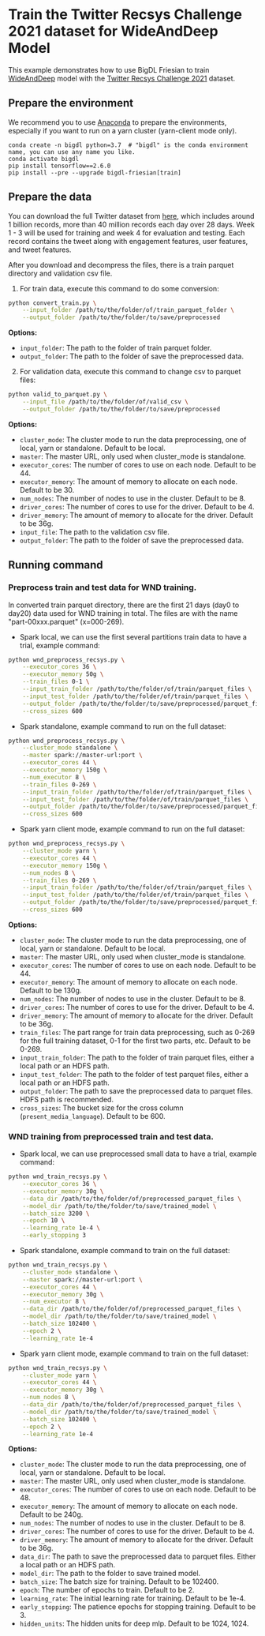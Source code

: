 # Train the Twitter Recsys Challenge 2021 dataset for WideAndDeep Model
This example demonstrates how to use BigDL Friesian to train [WideAndDeep](https://arxiv.org/abs/1606.07792) model with the
[Twitter Recsys Challenge 2021](http://www.recsyschallenge.com/2021/) dataset.

## Prepare the environment
We recommend you to use [Anaconda](https://www.anaconda.com/distribution/#linux) to prepare the environments, especially if you want to run on a yarn cluster (yarn-client mode only).
```
conda create -n bigdl python=3.7  # "bigdl" is the conda environment name, you can use any name you like.
conda activate bigdl
pip install tensorflow==2.6.0
pip install --pre --upgrade bigdl-friesian[train]
```

## Prepare the data
You can download the full Twitter dataset from [here](http://www.recsyschallenge.com/2021/), which includes around 1 billion records, more than 40 million records each day over 28 days.
 Week 1 - 3 will be used for training and week 4 for evaluation and testing. Each record contains the tweet along with engagement features, user features, and tweet features.

After you download and decompress the files, there is a train parquet directory and validation csv file.
1. For train data, execute this command to do some conversion:
```bash
python convert_train.py \
    --input_folder /path/to/the/folder/of/train_parquet_folder \
    --output_folder /path/to/the/folder/to/save/preprocessed
```
__Options:__
* `input_folder`: The path to the folder of train parquet folder.
* `output_folder`: The path to the folder of save the preprocessed data.

2. For validation data, execute this command to change csv to parquet files:
```bash
python valid_to_parquet.py \
    --input_file /path/to/the/folder/of/valid_csv \
    --output_folder /path/to/the/folder/to/save/preprocessed
```
__Options:__
* `cluster_mode`: The cluster mode to run the data preprocessing, one of local, yarn or standalone. Default to be local.
* `master`: The master URL, only used when cluster_mode is standalone.
* `executor_cores`: The number of cores to use on each node. Default to be 44.
* `executor_memory`: The amount of memory to allocate on each node. Default to be 30.
* `num_nodes`: The number of nodes to use in the cluster. Default to be 8.
* `driver_cores`: The number of cores to use for the driver. Default to be 4.
* `driver_memory`: The amount of memory to allocate for the driver. Default to be 36g.
* `input_file`: The path to the validation csv file.
* `output_folder`: The path to the folder of save the preprocessed data.

## Running command

### Preprocess train and test data for WND training.

In converted train parquet directory, there are the first 21 days (day0 to day20) data used for WND training in total.
The files are with the name "part-00xxx.parquet" (x=000-269).

* Spark local, we can use the first several partitions train data to have a trial, example command:
```bash
python wnd_preprocess_recsys.py \
    --executor_cores 36 \
    --executor_memory 50g \
    --train_files 0-1 \
    --input_train_folder /path/to/the/folder/of/train/parquet_files \
    --input_test_folder /path/to/the/folder/of/train/parquet_files \
    --output_folder /path/to/the/folder/to/save/preprocessed/parquet_files \
    --cross_sizes 600
```

* Spark standalone, example command to run on the full dataset:
```bash
python wnd_preprocess_recsys.py \
    --cluster_mode standalone \
    --master spark://master-url:port \
    --executor_cores 44 \
    --executor_memory 150g \
    --num_executor 8 \
    --train_files 0-269 \
    --input_train_folder /path/to/the/folder/of/train/parquet_files \
    --input_test_folder /path/to/the/folder/of/train/parquet_files \
    --output_folder /path/to/the/folder/to/save/preprocessed/parquet_files \
    --cross_sizes 600
```

* Spark yarn client mode, example command to run on the full dataset:
```bash
python wnd_preprocess_recsys.py \
    --cluster_mode yarn \
    --executor_cores 44 \
    --executor_memory 150g \
    --num_nodes 8 \
    --train_files 0-269 \
    --input_train_folder /path/to/the/folder/of/train/parquet_files \
    --input_test_folder /path/to/the/folder/of/train/parquet_files \
    --output_folder /path/to/the/folder/to/save/preprocessed/parquet_files \
    --cross_sizes 600
```

__Options:__
* `cluster_mode`: The cluster mode to run the data preprocessing, one of local, yarn or standalone. Default to be local.
* `master`: The master URL, only used when cluster_mode is standalone.
* `executor_cores`: The number of cores to use on each node. Default to be 44.
* `executor_memory`: The amount of memory to allocate on each node. Default to be 130g.
* `num_nodes`: The number of nodes to use in the cluster. Default to be 8.
* `driver_cores`: The number of cores to use for the driver. Default to be 4.
* `driver_memory`: The amount of memory to allocate for the driver. Default to be 36g.
* `train_files`: The part range for train data preprocessing, such as 0-269 for the full training dataset,
 0-1 for the first two parts, etc. Default to be 0-269.
* `input_train_folder`: The path to the folder of train parquet files, either a local path or an HDFS path.
* `input_test_folder`: The path to the folder of test parquet files, either a local path or an HDFS path.
* `output_folder`: The path to save the preprocessed data to parquet files. HDFS path is recommended.
* `cross_sizes`: The bucket size for the cross column (`present_media_language`). Default to be 600.


### WND training from preprocessed train and test data.
* Spark local, we can use preprocessed small data to have a trial, example command:
```bash
python wnd_train_recsys.py \
    --executor_cores 36 \
    --executor_memory 30g \
    --data_dir /path/to/the/folder/of/preprocessed_parquet_files \
    --model_dir /path/to/the/folder/to/save/trained_model \
    --batch_size 3200 \
    --epoch 10 \
    --learning_rate 1e-4 \
    --early_stopping 3
```

* Spark standalone, example command to train on the full dataset:
```bash
python wnd_train_recsys.py \
    --cluster_mode standalone \
    --master spark://master-url:port \
    --executor_cores 44 \
    --executor_memory 30g \
    --num_executor 8 \
    --data_dir /path/to/the/folder/of/preprocessed_parquet_files \
    --model_dir /path/to/the/folder/to/save/trained_model \
    --batch_size 102400 \
    --epoch 2 \
    --learning_rate 1e-4
```

* Spark yarn client mode, example command to train on the full dataset:
```bash
python wnd_train_recsys.py \
    --cluster_mode yarn \
    --executor_cores 44 \
    --executor_memory 30g \
    --num_nodes 8 \
    --data_dir /path/to/the/folder/of/preprocessed_parquet_files \
    --model_dir /path/to/the/folder/to/save/trained_model \
    --batch_size 102400 \
    --epoch 2 \
    --learning_rate 1e-4
```

__Options:__
* `cluster_mode`: The cluster mode to run the data preprocessing, one of local, yarn or standalone. Default to be local.
* `master`: The master URL, only used when cluster_mode is standalone.
* `executor_cores`: The number of cores to use on each node. Default to be 48.
* `executor_memory`: The amount of memory to allocate on each node. Default to be 240g.
* `num_nodes`: The number of nodes to use in the cluster. Default to be 8.
* `driver_cores`: The number of cores to use for the driver. Default to be 4.
* `driver_memory`: The amount of memory to allocate for the driver. Default to be 36g.
* `data_dir`: The path to save the preprocessed data to parquet files. Either a local path or an HDFS path.
* `model_dir`: The path to the folder to save trained model.
* `batch_size`: The batch size for training. Default to be 102400.
* `epoch`: The number of epochs to train. Default to be 2.
* `learning_rate`: The initial learning rate for training. Default to be 1e-4.
* `early_stopping`: The patience epochs for stopping training. Default to be 3.
* `hidden_units`: The hidden units for deep mlp. Default to be 1024, 1024.
